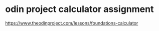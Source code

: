 
# odin project calculator assignment

https://www.theodinproject.com/lessons/foundations-calculator
